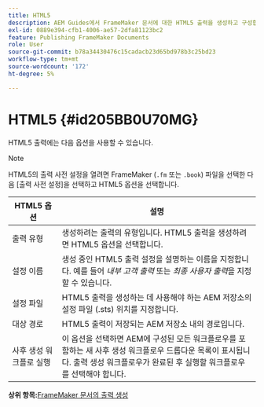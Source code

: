 ```yaml
---
title: HTML5
description: AEM Guides에서 FrameMaker 문서에 대한 HTML5 출력을 생성하고 구성합니다.
exl-id: 0889e394-cfb1-4006-ae57-2dfa81123bc2
feature: Publishing FrameMaker Documents
role: User
source-git-commit: b78a34430476c15cadacb23d65bd978b3c25bd23
workflow-type: tm+mt
source-wordcount: '172'
ht-degree: 5%

---
```


# HTML5 {#id205BB0U70MG}

HTML5 출력에는 다음 옵션을 사용할 수 있습니다.

>[!NOTE]
>
> HTML5의 출력 사전 설정을 열려면 FrameMaker \(`.fm` 또는 `.book`\) 파일을 선택한 다음 [출력 사전 설정]을 선택하고 HTML5 옵션을 선택합니다.

| HTML5 옵션 | 설명 |
|------------|-----------|
| 출력 유형 | 생성하려는 출력의 유형입니다. HTML5 출력을 생성하려면 HTML5 옵션을 선택합니다. |
| 설정 이름 | 생성 중인 HTML5 출력 설정을 설명하는 이름을 지정합니다. 예를 들어 *내부 고객 출력* 또는 *최종 사용자 출력*&#x200B;을 지정할 수 있습니다. |
| 설정 파일 | HTML5 출력을 생성하는 데 사용해야 하는 AEM 저장소의 설정 파일 \(.sts\) 위치를 지정합니다. |
| 대상 경로 | HTML5 출력이 저장되는 AEM 저장소 내의 경로입니다. |
| 사후 생성 워크플로 실행 | 이 옵션을 선택하면 AEM에 구성된 모든 워크플로우를 포함하는 새 사후 생성 워크플로우 드롭다운 목록이 표시됩니다. 출력 생성 워크플로우가 완료된 후 실행할 워크플로우를 선택해야 합니다. |

**상위 항목:**&#x200B;[ FrameMaker 문서의 출력 생성](fm-output-generatation.md)
